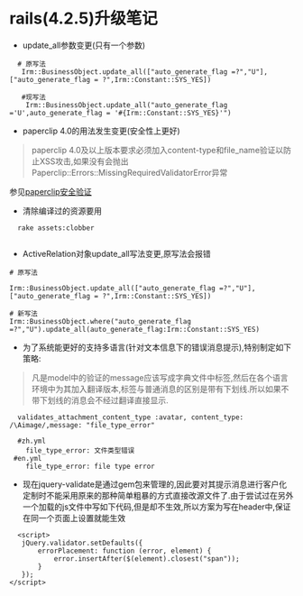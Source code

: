 # rails(4.2.5)升级笔记


- update_all参数变更(只有一个参数)
~~~~
  # 原写法
   Irm::BusinessObject.update_all(["auto_generate_flag =?","U"],["auto_generate_flag = ?",Irm::Constant::SYS_YES]) 
  
   #现写法
    Irm::BusinessObject.update_all("auto_generate_flag ='U',auto_generate_flag = '#{Irm::Constant::SYS_YES}'")
~~~~
- paperclip 4.0的用法发生变更(安全性上更好)
> paperclip  4.0及以上版本要求必须加入content-type和file_name验证以防止XSS攻击,如果没有会抛出Paperclip::Errors::MissingRequiredValidatorError异常

参见[paperclip安全验证](https://github.com/thoughtbot/paperclip)

- 清除编译过的资源要用
~~~~
  rake assets:clobber
  
~~~~
- ActiveRelation对象update_all写法变更,原写法会报错

~~~~
# 原写法

Irm::BusinessObject.update_all(["auto_generate_flag =?","U"],["auto_generate_flag = ?",Irm::Constant::SYS_YES])

# 新写法
Irm::BusinessObject.where("auto_generate_flag =?","U").update_all(auto_generate_flag:Irm::Constant::SYS_YES)

~~~~

- 为了系统能更好的支持多语言(针对文本信息下的错误消息提示),特别制定如下策略:
> 凡是model中的验证的message应该写成字典文件中标签,然后在各个语言环境中为其加入翻译版本,标签与普通消息的区别是带有下划线.所以如果不带下划线的消息会不经过翻译直接显示.

~~~~
  validates_attachment_content_type :avatar, content_type: /\Aimage/,message: "file_type_error"
  
  #zh.yml
    file_type_error: 文件类型错误
 #en.yml
    file_type_error: file type error
~~~~

- 现在jquery-validate是通过gem包来管理的,因此要对其提示消息进行客户化定制时不能采用原来的那种简单粗暴的方式直接改源文件了.由于尝试过在另外一个加载的js文件中写如下代码,但是却不生效,所以方案为写在header中,保证在同一个页面上设置就能生效

~~~~
  <script>
   jQuery.validator.setDefaults({
       errorPlacement: function (error, element) {
           error.insertAfter($(element).closest("span"));
       }
   });
</script>

~~~~